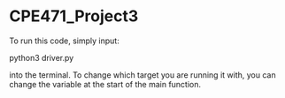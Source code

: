 # CPE471_Project3

To run this code, simply input: 

python3 driver.py 

into the terminal. To change which target you are running it with, you can change the variable at the start of the main function.